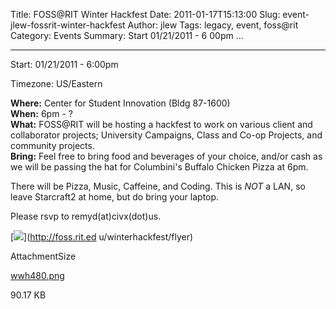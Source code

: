 Title: FOSS@RIT Winter Hackfest
Date: 2011-01-17T15:13:00
Slug: event-jlew-fossrit-winter-hackfest
Author: jlew
Tags: legacy, event, foss@rit
Category: Events
Summary: Start  01/21/2011 - 6 00pm ... 

---
Start: 01/21/2011 - 6:00pm

Timezone: US/Eastern

**Where:** Center for Student Innovation (Bldg 87-1600)  
**When:** 6pm - ?  
**What:** FOSS@RIT will be hosting a hackfest to work on various client and collaborator projects; University Campaigns, Class and Co-op Projects, and community projects.  
**Bring:** Feel free to bring food and beverages of your choice, and/or cash as we will be passing the hat for Columbini's Buffalo Chicken Pizza at 6pm.  

There will be Pizza, Music, Caffeine, and Coding. This is _NOT_ a LAN, so
leave Starcraft2 at home, but do bring your laptop.

Please rsvp to remyd(at)civx(dot)us.

[![](http://foss.rit.edu/files/winterhackfestflyer480.png)](http://foss.rit.ed
u/winterhackfest/flyer)

AttachmentSize

[wwh480.png](http://foss.rit.edu/files/wwh480.png)

90.17 KB

